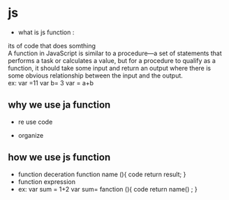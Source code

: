 # js
* what is js function  :

its of code that does somthing  
 A function in JavaScript is similar to a procedure—a set of statements that performs a task or calculates a value, but for a procedure to qualify as a function, it should take some input and return an output where there is some obvious relationship between the input and the output.   
ex: var =11
var b= 3
var = a+b 

## why we use ja function 
* re use code 
- organize



## how  we use js  function
* function deceration 
function name (){
  code 
  return result;
}
* function expression 
* ex:
var sum = 1+2
var sum= fanction (){
  code 
  return
  name() ;
}


